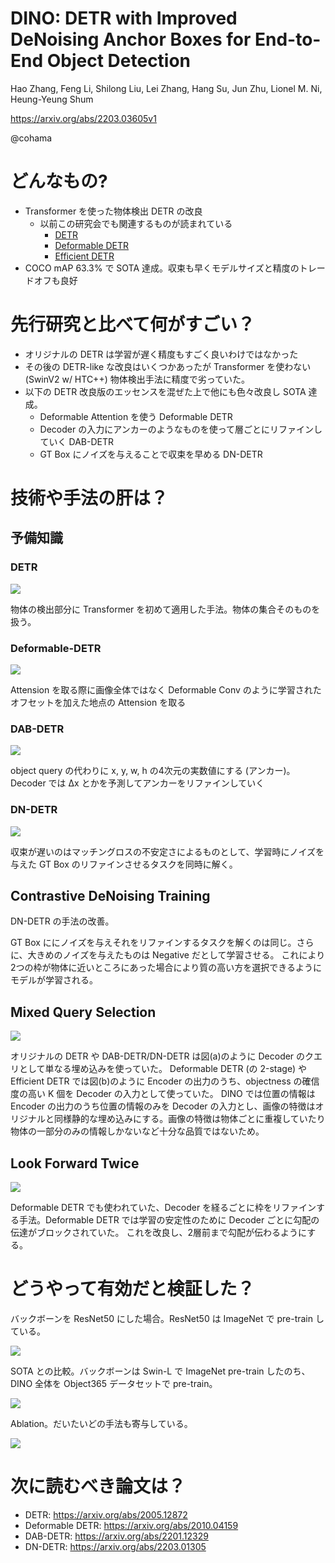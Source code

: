 DINO: DETR with Improved DeNoising Anchor Boxes for End-to-End Object Detection
===
Hao Zhang, Feng Li, Shilong Liu, Lei Zhang, Hang Su, Jun Zhu, Lionel M. Ni, Heung-Yeung Shum

https://arxiv.org/abs/2203.03605v1

@cohama


# どんなもの?

- Transformer を使った物体検出 DETR の改良
  - 以前この研究会でも関連するものが読まれている
    - [DETR](../20200618_reports/detr_2005.12872.md)
    - [Deformable DETR](../20201217_reports/deformable_detr.md)
    - [Efficient DETR](../20210520_reports/efficient_detr_2104.01319.md)
- COCO mAP 63.3% で SOTA 達成。収束も早くモデルサイズと精度のトレードオフも良好

# 先行研究と比べて何がすごい？

- オリジナルの DETR は学習が遅く精度もすごく良いわけではなかった
- その後の DETR-like な改良はいくつかあったが Transformer を使わない (SwinV2 w/ HTC++) 物体検出手法に精度で劣っていた。
- 以下の DETR 改良版のエッセンスを混ぜた上で他にも色々改良し SOTA 達成。
  - Deformable Attention を使う Deformable DETR
  - Decoder の入力にアンカーのようなものを使って層ごとにリファインしていく DAB-DETR
  - GT Box にノイズを与えることで収束を早める DN-DETR

# 技術や手法の肝は？

## 予備知識

### DETR

![](./dino/detr_meta_arch.png)

物体の検出部分に Transformer を初めて適用した手法。物体の集合そのものを扱う。


### Deformable-DETR

![](./dino/deformable_detr_arch.png)

Attension を取る際に画像全体ではなく Deformable Conv のように学習されたオフセットを加えた地点の Attension を取る

### DAB-DETR

![](./dino/dab_detr_arch.png)

object query の代わりに x, y, w, h の4次元の実数値にする (アンカー)。
Decoder では Δx とかを予測してアンカーをリファインしていく

### DN-DETR

![](./dino/dn_detr_arch.png)

収束が遅いのはマッチングロスの不安定さによるものとして、学習時にノイズを与えた GT Box のリファインさせるタスクを同時に解く。

## Contrastive DeNoising Training

DN-DETR の手法の改善。

GT Box ににノイズを与えそれをリファインするタスクを解くのは同じ。さらに、大きめのノイズを与えたものは Negative だとして学習させる。
これにより2つの枠が物体に近いところにあった場合により質の高い方を選択できるようにモデルが学習される。

## Mixed Query Selection

![](./dino/mixed_query_selection.png)

オリジナルの DETR や DAB-DETR/DN-DETR は図(a)のように Decoder のクエリとして単なる埋め込みを使っていた。
Deformable DETR (の 2-stage) や Efficient DETR では図(b)のように Encoder の出力のうち、objectness の確信度の高い K 個を Decoder の入力として使っていた。
DINO では位置の情報は Encoder の出力のうち位置の情報のみを Decoder の入力とし、画像の特徴はオリジナルと同様静的な埋め込みにする。画像の特徴は物体ごとに重複していたり物体の一部分のみの情報しかないなど十分な品質ではないため。

## Look Forward Twice

![](./dino/look_forward_twice.png)

Deformable DETR でも使われていた、Decoder を経るごとに枠をリファインする手法。Deformable DETR では学習の安定性のために Decoder ごとに勾配の伝達がブロックされていた。
これを改良し、2層前まで勾配が伝わるようにする。

# どうやって有効だと検証した？

バックボーンを ResNet50 にした場合。ResNet50 は ImageNet で pre-train している。

![](./dino/result_resnet50.png)


SOTA との比較。バックボーンは Swin-L で ImageNet pre-train したのち、DINO 全体を Object365 データセットで pre-train。

![](./dino/result_swinl.png)


Ablation。だいたいどの手法も寄与している。

![](./dino/result_ablation.png)


# 次に読むべき論文は？

- DETR: https://arxiv.org/abs/2005.12872
- Deformable DETR: https://arxiv.org/abs/2010.04159
- DAB-DETR: https://arxiv.org/abs/2201.12329
- DN-DETR: https://arxiv.org/abs/2203.01305
